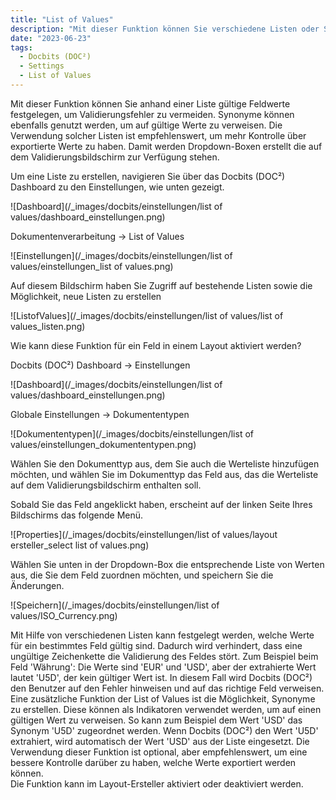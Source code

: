 ```yaml
---
title: "List of Values"
description: "Mit dieser Funktion können Sie verschiedene Listen oder Sätze verwandter Informationen erstellen und speichern, die zur Erstellung einer Dropdown-Box auf dem Validierungsbildschirm verwendet werden können."
date: "2023-06-23"
tags:
  - Docbits (DOC²)
  - Settings
  - List of Values
---
```


Mit dieser Funktion können Sie anhand einer Liste gültige Feldwerte festgelegen, um Validierungsfehler zu vermeiden. Synonyme können ebenfalls genutzt werden, um auf gültige Werte zu verweisen. Die Verwendung solcher Listen ist empfehlenswert, um mehr Kontrolle über exportierte Werte zu haben. 
Damit werden Dropdown-Boxen erstellt die auf dem Validierungsbildschirm zur Verfügung stehen.

Um eine Liste zu erstellen, navigieren Sie über das Docbits (DOC²) Dashboard zu den Einstellungen, wie unten gezeigt.

![Dashboard](/_images/docbits/einstellungen/list of values/dashboard_einstellungen.png)

Dokumentenverarbeitung → List of Values

![Einstellungen](/_images/docbits/einstellungen/list of values/einstellungen_list of values.png)

Auf diesem Bildschirm haben Sie Zugriff auf bestehende Listen sowie die Möglichkeit, neue Listen zu erstellen

![ListofValues](/_images/docbits/einstellungen/list of values/list of values_listen.png)

Wie kann diese Funktion für ein Feld in einem Layout aktiviert werden?

Docbits (DOC²) Dashboard → Einstellungen

![Dashboard](/_images/docbits/einstellungen/list of values/dashboard_einstellungen.png)

Globale Einstellungen → Dokumententypen

![Dokumententypen](/_images/docbits/einstellungen/list of values/einstellungen_dokumententypen.png)

Wählen Sie den Dokumenttyp aus, dem Sie auch die Werteliste hinzufügen möchten, und wählen Sie im Dokumenttyp das Feld aus, das die Werteliste auf dem Validierungsbildschirm enthalten soll.

Sobald Sie das Feld angeklickt haben, erscheint auf der linken Seite Ihres Bildschirms das folgende Menü.

![Properties](/_images/docbits/einstellungen/list of values/layout ersteller_select list of values.png)

Wählen Sie unten in der Dropdown-Box die entsprechende Liste von Werten aus, die Sie dem Feld zuordnen möchten, und speichern Sie die Änderungen.

![Speichern](/_images/docbits/einstellungen/list of values/ISO_Currency.png)

Mit Hilfe von verschiedenen Listen kann festgelegt werden, welche Werte für ein bestimmtes Feld gültig sind. Dadurch wird verhindert, dass eine ungültige Zeichenkette die Validierung des Feldes stört. Zum Beispiel beim Feld 'Währung': Die Werte sind 'EUR' und 'USD', aber der extrahierte Wert lautet 'U5D', der kein gültiger Wert ist. In diesem Fall wird Docbits (DOC²) den Benutzer auf den Fehler hinweisen und auf das richtige Feld verweisen. Eine zusätzliche Funktion der List of Values ist die Möglichkeit, Synonyme zu erstellen. Diese können als Indikatoren verwendet werden, um auf einen gültigen Wert zu verweisen. So kann zum Beispiel dem Wert 'USD' das Synonym 'U5D' zugeordnet werden. Wenn Docbits (DOC²) den Wert 'U5D' extrahiert, wird automatisch der Wert 'USD' aus der Liste eingesetzt. Die Verwendung dieser Funktion ist optional, aber empfehlenswert, um eine bessere Kontrolle darüber zu haben, welche Werte exportiert werden können.<br> Die Funktion kann im Layout-Ersteller aktiviert oder deaktiviert werden.